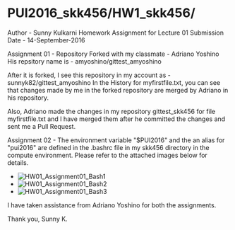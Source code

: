 # PUI2016_skk456/HW1_skk456/

Author - Sunny Kulkarni
Homework Assignment for Lecture 01
Submission Date - 14-September-2016

Assignment 01 - 
Repository Forked with my classmate - Adriano Yoshino
His repsitory name is - amyoshino/gittest_amyoshino

After it is forked, I see this repository in my account as - sunnyk82/gittest_amyoshino
In the History for myfirstfile.txt, you can see that changes made by me in the forked repository are merged by Adriano in his repository.

Also, Adriano made the changes in my repository gittest_skk456 for file myfirstfile.txt and I have merged them after he committed the changes and sent me a Pull Request.

Assignment 02 - 
The environment variable "$PUI2016" and the an alias for "pui2016" are defined in the .bashrc file in my skk456 directory in the compute environment. Please refer to the attached images below for details.

- ![HW01_Assignment01_Bash1](https://github.com/sunnyk82/PUI2016_skk456/blob/master/HW1_skk456/HW01_Assignment01_Bash1.jpg)
- ![HW01_Assignment01_Bash2](https://github.com/sunnyk82/PUI2016_skk456/blob/master/HW1_skk456/HW01_Assignment01_Bash2.jpg)
- ![HW01_Assignment01_Bash3](https://github.com/sunnyk82/PUI2016_skk456/blob/master/HW1_skk456/HW01_Assignment01_Bash3.jpg)

I have taken assistance from Adriano Yoshino for both the assignments.

Thank you,
Sunny K.
